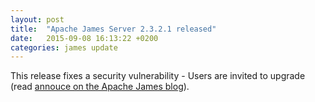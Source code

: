 ```yaml
---
layout: post
title:  "Apache James Server 2.3.2.1 released"
date:   2015-09-08 16:13:22 +0200
categories: james update
---
```


This release fixes a security vulnerability - Users are invited to upgrade (read
[annouce on the Apache James blog][blog]).

[blog]: https://blogs.apache.org/james/entry/apache_james_server_2_3